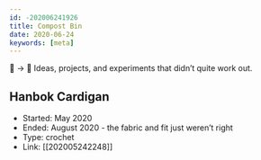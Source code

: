 ```yaml
---
id: -202006241926
title: Compost Bin
date: 2020-06-24
keywords: [meta]
---
```

🌹 → 🥀 Ideas, projects, and experiments that didn’t quite work out.

## Hanbok Cardigan
- Started: May 2020
- Ended: August 2020 - the fabric and fit just weren’t right
- Type: crochet
- Link: [[202005242248]]